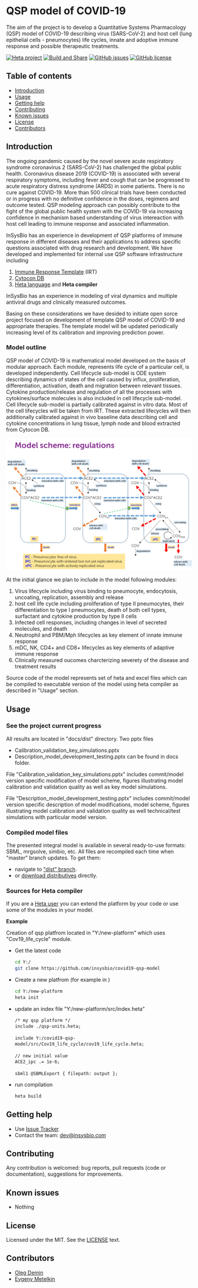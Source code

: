 # QSP model of COVID-19

The aim of the project is to develop a Quantitative Systems Pharmacology (QSP) model of COVID-19 describing virus (SARS-CoV-2) and host cell (lung epithelial cells - pneumocytes) life cycles, innate and adoptive immune response and possible therapeutic treatments. 

[![Heta project](https://img.shields.io/badge/%CD%B1-Heta_project-blue)](https://hetalang.github.io/)
[![Build and Share](https://github.com/insysbio/covid19-qsp-model/workflows/Build%20and%20Share/badge.svg)](https://github.com/insysbio/covid19-qsp-model/tree/dist)
[![GitHub issues](https://img.shields.io/github/issues/insysbio/covid19-qsp-model.svg)](https://GitHub.com/insysbio/covid19-qsp-model/issues/)
[![GitHub license](https://img.shields.io/github/license/insysbio/covid19-qsp-model.svg)](https://github.com/insysbio/covid19-qsp-model/blob/master/LICENSE)

## Table of contents

* [Introduction](#introduction)
* [Usage](#usage)
* [Getting help](#getting-help)
* [Contributing](#contributing)
* [Known issues](#known-issues)
* [License](#license)
* [Contributors](#contributors)

## Introduction

The ongoing pandemic caused by the novel severe acute respiratory syndrome coronavirus 2 (SARS-CoV-2) has challenged the global public health. Coronavirus disease 2019 (COVID-19) is associated with several respiratory symptoms, including fever and cough that can be progressed to acute respiratory distress syndrome (ARDS) in some patients. There is no cure against COVID-19. More than 500 clinical trials have been conducted or in progress with no definitive confidence in the doses, regimens and outcome tested. QSP modeling approach can possibly contribute to the fight of the global public health system with the COVID-19 via increasing confidence in mechanism based understanding of virus intereaction with host cell leading to immune response and associated inflammation.  

InSysBio has an experience in development of QSP platforms of immune response in different diseases and their applications to address specific questions associated with drug research and development. We have developed  and implemented for internal use QSP software infrastructure including 
1) [Immune Response Template](https://irt.insysbio.com/) (IRT)
2) [Cytocon DB](http://cytocon.insysbio.com/)
3) [Heta language](https://hetalang.github.io/#/) and **Heta compiler**

InSysBio has an experience in modeling of viral dynamics and multiple antiviral drugs and clinically measured outcomes. 

Basing on these considerations we have desided to initiate open sorce project focused on development of template QSP model of COVID-19 and appropriate therapies. The template model will be updated periodically increasing level of its calibration and improving prediction power. 

### Model outline

QSP model of COVID-19 is mathematical model developed on the basis of modular approach. Each module, represents life cycle of a particular cell, is developed independently. Cell lifecycle sub-model is ODE system describing dynamics of states of the cell caused by influx, proliferation, differentiation, activation, death and migration between relevant tissues. Cytokine production/release and regulation of all the processes with cytokines/surface molecules is also included in cell lifecycle sub-model. Cell lifecycle sub-model is partially calibrated against in vitro data. Most of the cell lifecycles will be taken from IRT. These extracted lifecycles will then additionally calibrated against in vivo baseline data describing cell and cytokine concentrations in lung tissue, lymph node and blood extracted from Cytocon DB.

![model scheme](./fig1.png)

At the initial glance we plan to include in the model following modules:
1) Virus lifecycle including virus binding to pneumocyte, endocytosis, uncoating, replication, assembly and release
2) host cell life cycle including proliferation of type II pneumocytes, their differentiation to type I pneumocytes, death of both cell types, surfactant and cytokine production by type II cells
3) Infected cell responses, including changes in level of secreted molecules, and death
4) Neutrophil and PBM/Mph lifecycles as key element of innate immune response 
5) mDC, NK, CD4+ and CD8+ lifecycles as key elements of adaptive immune response  
6) Clinically measured oucomes charcterizing severety of the disease and treatment results

Source code of the model represents set of heta and excel files which can be compiled to executable version of the model using heta compiler as described in "Usage" section.   

## Usage

### See the project current progress

All results are located in "docs/dist" directory. Two pptx files 
 - Calibration_validation_key_simulations.pptx
 - Description_model_development_testing.pptx
can be found in docs folder. 

File "Calibration_validation_key_simulations.pptx" includes commit/model version specific modification of model scheme, figures illustrating model calibration and validation quality as well as key model simulations. 

File "Description_model_development_testing.pptx" includes commit/model version specific description of model modifications, model scheme, figures illustrating model calibration and validation quality as well technical/test simulations with particular model version. 

### Compiled model files

The presented integral model is available in several ready-to-use formats: SBML, mrgsolve, simbio, etc.
All files are recompiled each time when "master" branch updates.
To get them:
- navigate to ["dist" branch](https://github.com/insysbio/covid19-qsp-model/tree/dist).
- or [download distributives](https://github.com/insysbio/covid19-qsp-model/archive/dist.zip) directly.

### Sources for Heta compiler

If you are a [Heta user](https://hetalang.github.io/#/) you can extend the platform by your code or use some of the modules in your model.

**Example**

Creation of qsp platfrom located in "Y:/new-platform" which uses "Cov19_life_cycle" module.

- Get the latest code
    ```sh
    cd Y:/
    git clone https://github.com/insysbio/covid19-qsp-model
    ```
- Create a new platfrom (for example in )
    ```sh
    cd Y:/new-platform
    heta init
    ```
- update an index file "Y:/new-platform/src/index.heta"
    ```heta
    /* my qsp platform */
    include ./qsp-units.heta;

    include Y:/covid19-qsp-model/src/Cov19_life_cycle/cov19_life_cycle.heta;

    // new initial value
    ACE2_ipc .= 1e-6;

    sbml1 @SBMLExport { filepath: output };
    ```
- run compilation
    ```sh
    heta build
    ```

## Getting help

- Use [Issue Tracker](https://github.com/insysbio/covid19-qsp-model/issues)
- Contact the team: <dev@insysbio.com>

## Contributing

Any contribution is welcomed: bug reports, pull requests (code or documentation), suggestions for improvements.

## Known issues

- Nothing

## License

Licensed under the MIT. See the [LICENSE](./LICENSE) text.

## Contributors

- [Oleg Demin](https://github.com/odemin1965)
- [Evgeny Metelkin](https://github.com/metelkin)

